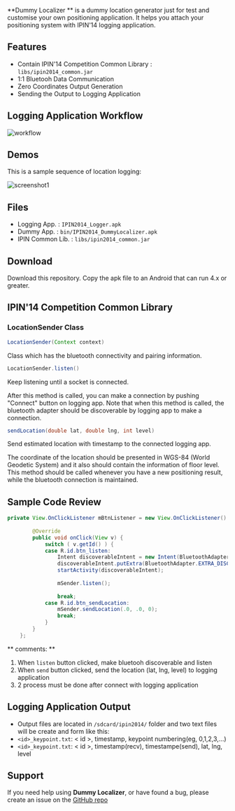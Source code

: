 **Dummy Localizer ** is a dummy location generator just for test and customise your own positioning application. It helps you attach your positioning system with IPIN'14 logging application.

## Features

* Contain IPIN'14 Competition Common Library : `libs/ipin2014_common.jar`
* 1:1 Bluetooh Data Communication
* Zero Coordinates Output Generation
* Sending the Output to Logging Application

## Logging Application Workflow
![workflow](https://cloud.githubusercontent.com/assets/420433/4607778/6fb7eb8c-525f-11e4-9b2f-5ad41e4068ac.png)

## Demos

This is a sample sequence of location logging:

![screenshot1](https://cloud.githubusercontent.com/assets/420433/4607830/24fe4b4c-5262-11e4-8456-85fb1473a830.png)

## Files

* Logging App. 		: `IPIN2014_Logger.apk`
* Dummy App. 		: `bin/IPIN2014_DummyLocalizer.apk`
* IPIN Common Lib.	: `libs/ipin2014_common.jar`

## Download

Download this repository. Copy the apk file to an Android that can run 4.x or greater.

## IPIN'14 Competition Common Library
### LocationSender Class

```java
LocationSender(Context context)
```

Class which has the bluetooth connectivity and pairing information.

```java
LocationSender.listen()
```

Keep listening until a socket is connected.

After this method is called, you can make a connection by pushing "Connect" button on logging app.
Note that when this method is called, the bluetooth adapter should be discoverable by logging app to make a connection.

```java
sendLocation(double lat, double lng, int level)
```

Send estimated location with timestamp to the connected logging app.

The coordinate of the location should be presented in WGS-84 (World Geodetic System) and it also should contain the information of floor level.
This method should be called whenever you have a new positioning result, while the bluetooth connection is maintained.

## Sample Code Review

```java
private View.OnClickListener mBtnListener = new View.OnClickListener() {
		
		@Override
		public void onClick(View v) {
			switch ( v.getId() ) {
			case R.id.btn_listen:
				Intent discoverableIntent = new Intent(BluetoothAdapter.ACTION_REQUEST_DISCOVERABLE);
				discoverableIntent.putExtra(BluetoothAdapter.EXTRA_DISCOVERABLE_DURATION, 300);
				startActivity(discoverableIntent);
				
				mSender.listen();
				
				break;
			case R.id.btn_sendLocation:
				mSender.sendLocation(.0, .0, 0);
				break;
			}
		}
	};
```
** comments: **

1. When `listen` button clicked, make bluetooh discoverable and listen
2. When `send` button clicked, send the location (lat, lng, level) to logging application
3. 2 process must be done after connect with logging application

## Logging Application Output

* Output files are located in `/sdcard/ipin2014/` folder and two text files will be create and form like this: 
* `<id>_keypoint.txt`: < id >, timestamp, keypoint numbering(eg, 0,1,2,3,...)
* `<id>_keypoint.txt`: < id >, timestamp(recv), timestampe(send), lat, lng, level

## Support

If you need help using **Dummy Localizer**, or have found a bug, please create an issue on the <a href="https://github.com/canlang/IPIN2014_DummyLocalizer/issues" target="_blank">GitHub repo</a>
